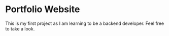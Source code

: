 
# Portfolio Website

This is my first project as I am learning to be a backend developer. Feel free to take a look.

